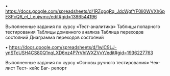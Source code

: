 •	https://docs.google.com/spreadsheets/d/1RZgogRq_JdcWgfYF0li0WVXh6pE8PcQ6_eI_Leujwmc/edit#gid=1386544196

Выполненные задания по курсу «Тест-аналитика»
Таблицы попарного тестирования
Таблицы доменного анализа
Таблица переходов состояний
Диаграмма переходов состояний

•	https://docs.google.com/spreadsheets/d/1wlC9LJ-ynSTcUSH4CS80Q1nqLXD6nz4P7rVhiWXZVvY/edit#gid=1936227763

Выполненные задания по курсу «Основы ручного тестирования»
Чек- лист
Тест- кейс
Баг- репорт
